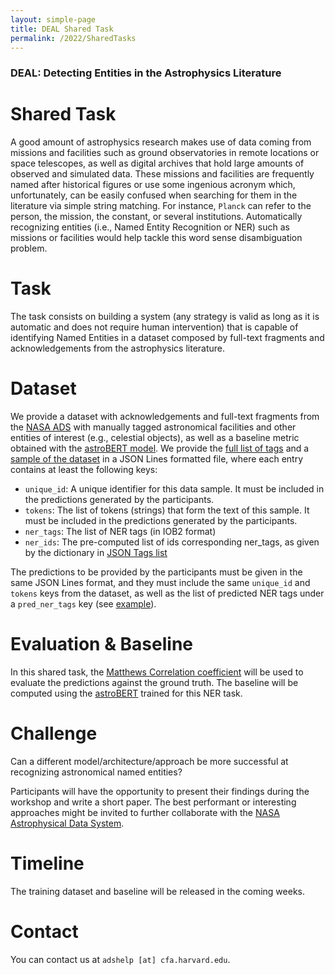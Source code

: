```yaml
---
layout: simple-page
title: DEAL Shared Task
permalink: /2022/SharedTasks
---
```


### DEAL: Detecting Entities in the Astrophysics Literature
# Shared Task

A good amount of astrophysics research makes use of data coming from missions and facilities such as ground observatories in remote locations or space telescopes, as well as digital archives that hold large amounts of observed and simulated data. These missions and facilities are frequently named after historical figures or use some ingenious acronym which, unfortunately, can be easily confused when searching for them in the literature via simple string matching. For instance, `Planck` can refer to the person, the mission, the constant, or several institutions. Automatically recognizing entities (i.e., Named Entity Recognition or NER) such as missions or facilities would help tackle this word sense disambiguation problem.

# Task

The task consists on building a system (any strategy is valid as long as it is automatic and does not require human intervention) that is capable of identifying Named Entities in a dataset composed by full-text fragments and acknowledgements from the astrophysics literature.

# Dataset

We provide a dataset with acknowledgements and full-text fragments from the [NASA ADS](https://ui.adsabs.harvard.edu/) with manually tagged astronomical facilities and other entities of interest (e.g., celestial objects), as well as a baseline metric obtained with the [astroBERT model](https://ui.adsabs.harvard.edu/abs/2021arXiv211200590G/abstract). We provide the [full list of tags](./data/NER-Tags.json) and a [sample of the dataset](./data/NER-Sample.jsonl) in a JSON Lines formatted file, where each entry contains at least the following keys:

- `unique_id`: A unique identifier for this data sample. It must be included in the predictions generated by the participants.
- `tokens`: The list of tokens (strings) that form the text of this sample. It must be included in the predictions generated by the participants.
- `ner_tags`: The list of NER tags (in IOB2 format)
- `ner_ids`: The pre-computed list of ids corresponding ner_tags, as given by the dictionary in [JSON Tags list](./data/NER-Tags.json)

The predictions to be provided by the participants must be given in the same JSON Lines format, and they must include the same `unique_id` and `tokens` keys from the dataset, as well as the list of predicted NER tags under a `pred_ner_tags` key (see [example](./NER-Sample-Predictions.jsonl)).

# Evaluation & Baseline

In this shared task, the [Matthews Correlation coefficient](https://scikit-learn.org/stable/modules/generated/sklearn.metrics.matthews_corrcoef.html) will be used to evaluate the predictions against the ground truth. The baseline will be computed using the [astroBERT](https://ui.adsabs.harvard.edu/abs/2021arXiv211200590G/abstract) trained for this NER task.

# Challenge

Can a different model/architecture/approach be more successful at recognizing astronomical named entities?

Participants will have the opportunity to present their findings during the workshop and write a short paper. The best performant or interesting approaches might be invited to further collaborate with the [NASA Astrophysical Data System](https://ui.adsabs.harvard.edu/).

# Timeline

The training dataset and baseline will be released in the coming weeks.

# Contact

You can contact us at `adshelp [at] cfa.harvard.edu`.

